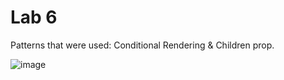 # Lab 6

Patterns that were used: Conditional Rendering & Children prop.

![image](https://github.com/user-attachments/assets/e57ff12a-2ef9-467d-b13c-f59a5972412d)
